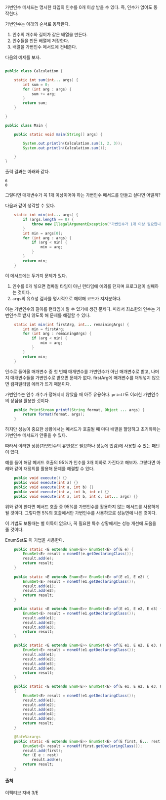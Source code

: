 가변인수 메서드는 명시한 타입의 인수를 0개 이상 받을 수 있다. 즉, 인수가 없어도 동작한다. 

가변인수는 아래의 순서로 동작한다. 

1. 인수의 개수와 길이가 같은 배열을 만든다. 
2. 인수들을 만든 배열에 저장한다. 
3. 배열을 가변인수 메서드에 건네준다. 

다음의 예제를 보자. 

```java

public class Calculation {

    static int sum(int... args) {
        int sum = 0;
        for (int arg : args) {
            sum += arg;
        }
        return sum;
    }

}

public class Main {

    public static void main(String[] args) {

        System.out.println(Calculation.sum(1, 2, 3));
        System.out.println(Calculation.sum());

    }
}
```
출력 결과는 아래와 같다. 

```
6
0
```

그렇다면 매개변수가 꼭 1개 이상이어야 하는 가변인수 메서드를 만들고 싶다면 어떨까?

다음과 같이 생각할 수 있다. 

```java
    static int min(int... args) {
        if (args.length == 0) {
            throw new IllegalArgumentException("가변인수가 1개 이상 필요합니다.");
        }
        int min = args[0];
        for (int arg : args) {
            if (arg < min) {
                min = arg;
            }
        }
        return min;
    }
```
이 메서드에는 두가지 문제가 있다. 

1. 인수를 0개 넣으면 컴파일 타임이 아닌 런타임에 예외를 던지며 프로그램이 실패하는 것이다. 
2. `args`의 유효성 검사를 명시적으로 해야해 코드가 지저분하다. 

이는 가변인수의 길이를 런타임에 알 수 있기에 생긴 문제다. 따라서 최소한의 인수는 가변인수로 받지 않도록 해 문제를 해결할 수 있다. 

```java
    static int min(int firstArg, int... remainingArgs) {
        int min = firstArg;
        for (int arg : remainingArgs) {
            if (arg < min) {
                min = arg;
            }
        }
        return min;
    }
```    
인수로 들어올 매개변수 중 첫 번째 매개변수를 가변인수가 아닌 매개변수로 받고, 나머지 매개변수들을 가변인수로 받으면 문제가 없다. firstArg에 매개변수를 채워넣지 않으면 컴파일타임 에러가 뜨기 때문이다. 

가변인수는 인수 개수가 정해지지 않았을 때 아주 유용하다. `printf`도 이러한 가변인수의 장점을 활용한 것이다. 

```java
    public PrintStream printf(String format, Object ... args) {
        return format(format, args);
    }
```

하지만 성능이 중요한 상황에서는 메서드가 호출될 때 마다 배열을 할당하고 초기화하는 가변인수 메서드가 안좋을 수 있다. 

따라서 이러한 상황(가변인수의 유연성은 필요하나 성능에 민감)에 사용할 수 있는 패턴이 있다. 

예를 들어 해당 메서드 호출의 95%가 인수를 3개 이하로 가진다고 해보자. 그렇다면 아래와 같이 재정의를 활용해 문제를 해결할 수 있다. 

```java
    public void execute() {}
    public void execute(int a) {}
    public void execute(int a, int b) {}
    public void execute(int a, int b, int c) {}
    public void execute(int a, int b, int c, int... args) {}
```
위와 같이 한다면 메서드 호출 중 95%를 가변인수를 활용하지 않는 메서드를 사용하게 될 것이다. 그렇다면 5%의 호출에서만 가변인수를 사용하므로 성능면에 나은 것이다. 

이 기법도 보통때는 별 이득이 없으나, 꼭 필요한 특수 상황에서는 성능 개선에 도움을 줄 것이다. 

EnumSet도 이 기법을 사용한다.
```java
    public static <E extends Enum<E>> EnumSet<E> of(E e) {
        EnumSet<E> result = noneOf(e.getDeclaringClass());
        result.add(e);
        return result;
    }
 
    public static <E extends Enum<E>> EnumSet<E> of(E e1, E e2) {
        EnumSet<E> result = noneOf(e1.getDeclaringClass());
        result.add(e1);
        result.add(e2);
        return result;
    }

    public static <E extends Enum<E>> EnumSet<E> of(E e1, E e2, E e3) {
        EnumSet<E> result = noneOf(e1.getDeclaringClass());
        result.add(e1);
        result.add(e2);
        result.add(e3);
        return result;
    }

    public static <E extends Enum<E>> EnumSet<E> of(E e1, E e2, E e3, E e4) {
        EnumSet<E> result = noneOf(e1.getDeclaringClass());
        result.add(e1);
        result.add(e2);
        result.add(e3);
        result.add(e4);
        return result;
    }

    public static <E extends Enum<E>> EnumSet<E> of(E e1, E e2, E e3, E e4, E e5)
    {
        EnumSet<E> result = noneOf(e1.getDeclaringClass());
        result.add(e1);
        result.add(e2);
        result.add(e3);
        result.add(e4);
        result.add(e5);
        return result;
    }

    @SafeVarargs
    public static <E extends Enum<E>> EnumSet<E> of(E first, E... rest) {
        EnumSet<E> result = noneOf(first.getDeclaringClass());
        result.add(first);
        for (E e : rest)
            result.add(e);
        return result;
    }
```

#### 출처

이펙티브 자바 3/E


